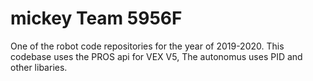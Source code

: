 # mickey Team 5956F
One of the robot code repositories for the year of 2019-2020. This codebase uses the PROS api for VEX V5, The autonomus uses PID and other libaries.
